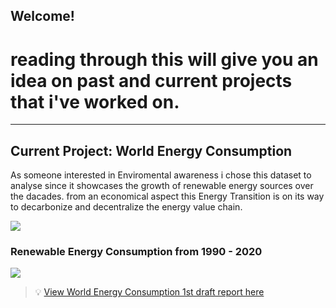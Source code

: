 ## Welcome!

# reading through this will give you an idea on past and current projects that i've worked on.

---
## Current Project: World Energy Consumption

As someone interested in Enviromental awareness i chose this dataset to analyse since it showcases the growth of renewable energy sources over the dacades. from an economical aspect this Energy Transition is on its way to decarbonize and decentralize the energy value chain.

<img src="https://images.nationalgeographic.org/image/upload/t_edhub_resource_key_image/v1638891998/EducationHub/photos/renewable-resources.jpg"/>

### Renewable Energy Consumption from 1990 - 2020
<img src="![image](https://user-images.githubusercontent.com/123089800/232193820-7f9080b7-dd13-4f68-90fe-7c67385dea5f.png)"/>


> 💡 [View World Energy Consumption 1st draft report here](https://github.com/Siri2023/World-Energy-Consumption.git)
